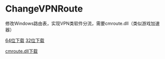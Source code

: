 # ChangeVPNRoute
修改Windows路由表，实现VPN类软件分流，需要cmroute.dll（类似游戏加速器）

[64位下载](https://lanzous.com/icxpjmb) [32位下载](https://lanzous.com/icxpjnc)

[cmroute.dll下载](https://lanzous.com/icxpbij)

